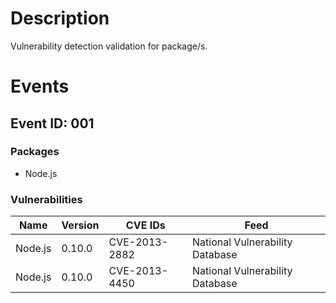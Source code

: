 # Description

Vulnerability detection validation for package/s.

# Events

## Event ID: 001
### Packages
- Node.js
### Vulnerabilities

| Name  | Version | CVE IDs      | Feed
|-------|---------|--------------|-------------------------------
|Node.js|0.10.0   |CVE-2013-2882 |National Vulnerability Database
|Node.js|0.10.0   |CVE-2013-4450 |National Vulnerability Database
